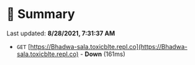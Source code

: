 # 📖 Summary
Last updated: **8/28/2021, 7:31:37 AM**

- `GET` [https://Bhadwa-sala.toxicblte.repl.co](https://Bhadwa-sala.toxicblte.repl.co) - **Down** (161ms)

